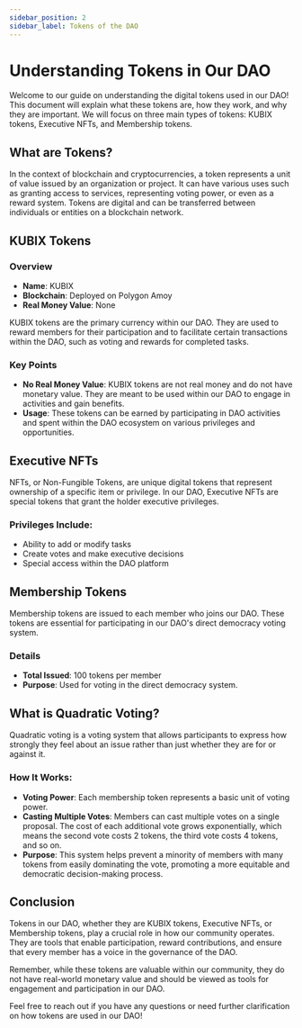 ```yaml
---
sidebar_position: 2
sidebar_label: Tokens of the DAO
---
```


# Understanding Tokens in Our DAO

Welcome to our guide on understanding the digital tokens used in our DAO! This document will explain what these tokens are, how they work, and why they are important. We will focus on three main types of tokens: KUBIX tokens, Executive NFTs, and Membership tokens.

## What are Tokens?

In the context of blockchain and cryptocurrencies, a token represents a unit of value issued by an organization or project. It can have various uses such as granting access to services, representing voting power, or even as a reward system. Tokens are digital and can be transferred between individuals or entities on a blockchain network.

## KUBIX Tokens

### Overview

- **Name**: KUBIX
- **Blockchain**: Deployed on Polygon Amoy
- **Real Money Value**: None

KUBIX tokens are the primary currency within our DAO. They are used to reward members for their participation and to facilitate certain transactions within the DAO, such as voting and rewards for completed tasks.

### Key Points

- **No Real Money Value**: KUBIX tokens are not real money and do not have monetary value. They are meant to be used within our DAO to engage in activities and gain benefits.
- **Usage**: These tokens can be earned by participating in DAO activities and spent within the DAO ecosystem on various privileges and opportunities.

## Executive NFTs

NFTs, or Non-Fungible Tokens, are unique digital tokens that represent ownership of a specific item or privilege. In our DAO, Executive NFTs are special tokens that grant the holder executive privileges.

### Privileges Include:

- Ability to add or modify tasks
- Create votes and make executive decisions
- Special access within the DAO platform

## Membership Tokens

Membership tokens are issued to each member who joins our DAO. These tokens are essential for participating in our DAO's direct democracy voting system.

### Details

- **Total Issued**: 100 tokens per member
- **Purpose**: Used for voting in the direct democracy system.

## What is Quadratic Voting?

Quadratic voting is a voting system that allows participants to express how strongly they feel about an issue rather than just whether they are for or against it.

### How It Works:

- **Voting Power**: Each membership token represents a basic unit of voting power.
- **Casting Multiple Votes**: Members can cast multiple votes on a single proposal. The cost of each additional vote grows exponentially, which means the second vote costs 2 tokens, the third vote costs 4 tokens, and so on.
- **Purpose**: This system helps prevent a minority of members with many tokens from easily dominating the vote, promoting a more equitable and democratic decision-making process.

## Conclusion

Tokens in our DAO, whether they are KUBIX tokens, Executive NFTs, or Membership tokens, play a crucial role in how our community operates. They are tools that enable participation, reward contributions, and ensure that every member has a voice in the governance of the DAO.

Remember, while these tokens are valuable within our community, they do not have real-world monetary value and should be viewed as tools for engagement and participation in our DAO.

Feel free to reach out if you have any questions or need further clarification on how tokens are used in our DAO!
